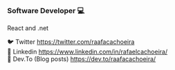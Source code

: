 ### Software Developer 💻

React and .net

🐦 Twitter https://twitter.com/raafacachoeira <br>
💼 Linkedin https://www.linkedin.com/in/rafaelcachoeira/ <br>
🧾 Dev.To (Blog posts) https://dev.to/raafacachoeira/
